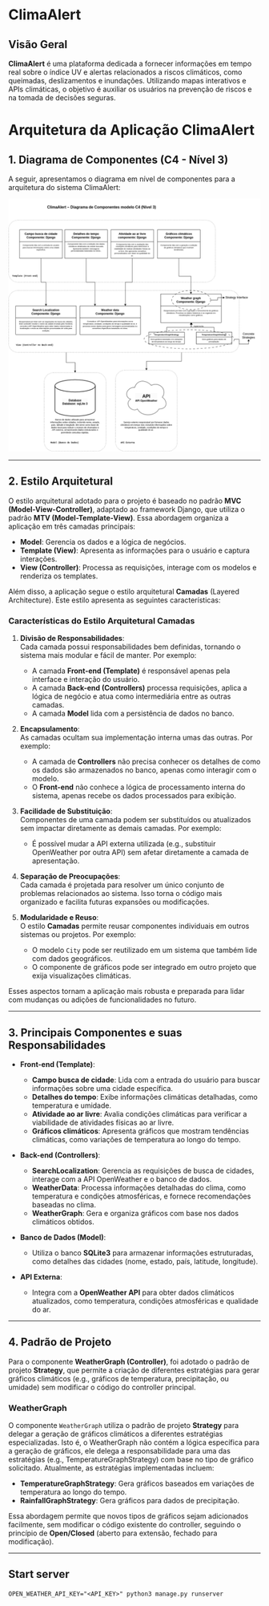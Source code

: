 # ClimaAlert

## Visão Geral

**ClimaAlert** é uma plataforma dedicada a fornecer informações em tempo real sobre o índice UV e alertas relacionados a riscos climáticos, como queimadas, deslizamentos e inundações. Utilizando mapas interativos e APIs climáticas, o objetivo é auxiliar os usuários na prevenção de riscos e na tomada de decisões seguras.

# Arquitetura da Aplicação ClimaAlert

## 1. Diagrama de Componentes (C4 - Nível 3)
A seguir, apresentamos o diagrama em nível de componentes para a arquitetura do sistema ClimaAlert:

![Diagrama de Componentes](images/diagrama-de-componentes.png)  

---

## 2. Estilo Arquitetural
O estilo arquitetural adotado para o projeto é baseado no padrão **MVC (Model-View-Controller)**, adaptado ao framework Django, que utiliza o padrão **MTV (Model-Template-View)**. Essa abordagem organiza a aplicação em três camadas principais:

- **Model**: Gerencia os dados e a lógica de negócios.
- **Template (View)**: Apresenta as informações para o usuário e captura interações.
- **View (Controller)**: Processa as requisições, interage com os modelos e renderiza os templates.

Além disso, a aplicação segue o estilo arquitetural **Camadas** (Layered Architecture). Este estilo apresenta as seguintes características:

### Características do Estilo Arquitetural **Camadas**
1. **Divisão de Responsabilidades**:  
   Cada camada possui responsabilidades bem definidas, tornando o sistema mais modular e fácil de manter. Por exemplo:
   - A camada **Front-end (Template)** é responsável apenas pela interface e interação do usuário.
   - A camada **Back-end (Controllers)** processa requisições, aplica a lógica de negócio e atua como intermediária entre as outras camadas.
   - A camada **Model** lida com a persistência de dados no banco.

2. **Encapsulamento**:  
   As camadas ocultam sua implementação interna umas das outras. Por exemplo:
   - A camada de **Controllers** não precisa conhecer os detalhes de como os dados são armazenados no banco, apenas como interagir com o modelo.
   - O **Front-end** não conhece a lógica de processamento interna do sistema, apenas recebe os dados processados para exibição.

3. **Facilidade de Substituição**:  
   Componentes de uma camada podem ser substituídos ou atualizados sem impactar diretamente as demais camadas. Por exemplo:
   - É possível mudar a API externa utilizada (e.g., substituir OpenWeather por outra API) sem afetar diretamente a camada de apresentação.

4. **Separação de Preocupações**:  
   Cada camada é projetada para resolver um único conjunto de problemas relacionados ao sistema. Isso torna o código mais organizado e facilita futuras expansões ou modificações.

5. **Modularidade e Reuso**:  
   O estilo **Camadas** permite reusar componentes individuais em outros sistemas ou projetos. Por exemplo:
   - O modelo `City` pode ser reutilizado em um sistema que também lide com dados geográficos.
   - O componente de gráficos pode ser integrado em outro projeto que exija visualizações climáticas.

Esses aspectos tornam a aplicação mais robusta e preparada para lidar com mudanças ou adições de funcionalidades no futuro.

---

## 3. Principais Componentes e suas Responsabilidades
- **Front-end (Template)**:
  - **Campo busca de cidade**: Lida com a entrada do usuário para buscar informações sobre uma cidade específica.
  - **Detalhes do tempo**: Exibe informações climáticas detalhadas, como temperatura e umidade.
  - **Atividade ao ar livre**: Avalia condições climáticas para verificar a viabilidade de atividades físicas ao ar livre.
  - **Gráficos climáticos**: Apresenta gráficos que mostram tendências climáticas, como variações de temperatura ao longo do tempo.

- **Back-end (Controllers)**:
  - **SearchLocalization**: Gerencia as requisições de busca de cidades, interage com a API OpenWeather e o banco de dados.
  - **WeatherData**: Processa informações detalhadas do clima, como temperatura e condições atmosféricas, e fornece recomendações baseadas no clima.
  - **WeatherGraph**: Gera e organiza gráficos com base nos dados climáticos obtidos.

- **Banco de Dados (Model)**:
  - Utiliza o banco **SQLite3** para armazenar informações estruturadas, como detalhes das cidades (nome, estado, país, latitude, longitude).

- **API Externa**:
  - Integra com a **OpenWeather API** para obter dados climáticos atualizados, como temperatura, condições atmosféricas e qualidade do ar.

---

## 4. Padrão de Projeto
Para o componente **WeatherGraph (Controller)**, foi adotado o padrão de projeto **Strategy**, que permite a criação de diferentes estratégias para gerar gráficos climáticos (e.g., gráficos de temperatura, precipitação, ou umidade) sem modificar o código do controller principal.

### WeatherGraph

O componente `WeatherGraph` utiliza o padrão de projeto **Strategy** para delegar a geração de gráficos climáticos a diferentes estratégias especializadas. Isto é, o WeatherGraph não contém a lógica específica para a geração de gráficos, ele delega a responsabilidade para uma das estratégias (e.g., TemperatureGraphStrategy) com base no tipo de gráfico solicitado. Atualmente, as estratégias implementadas incluem:

- **TemperatureGraphStrategy**: Gera gráficos baseados em variações de temperatura ao longo do tempo.
- **RainfallGraphStrategy**: Gera gráficos para dados de precipitação.

Essa abordagem permite que novos tipos de gráficos sejam adicionados facilmente, sem modificar o código existente do controller, seguindo o princípio de **Open/Closed** (aberto para extensão, fechado para modificação). 

---


## Start server

```
OPEN_WEATHER_API_KEY="<API_KEY>" python3 manage.py runserver
```
